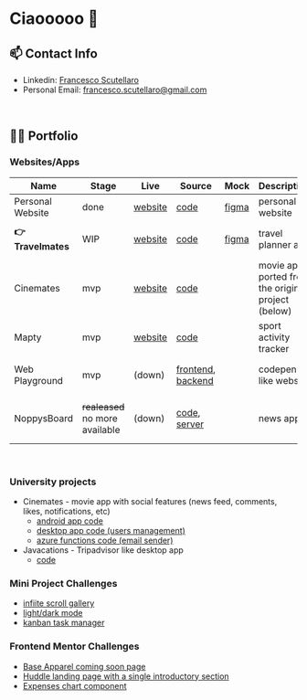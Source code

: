 # Ciaooooo 👋

<!--
**noppytinto/noppytinto** is a ✨ _special_ ✨ repository because its `README.md` (this file) appears on your GitHub profile.

Here are some ideas to get you started:

- 🔭 I’m currently working on ...
- 🌱 I’m currently learning ...
- 👯 I’m looking to collaborate on ...
- 🤔 I’m looking for help with ...
- 💬 Ask me about ...
- 📫 How to reach me: ...
- 😄 Pronouns: ...
- ⚡ Fun fact: ...
-->

## 📫 Contact Info

- Linkedin: [Francesco Scutellaro](https://www.linkedin.com/in/francesco-scutellaro)
- Personal Email: <francesco.scutellaro@gmail.com>

<br>

## 👨‍💻 Portfolio

### Websites/Apps

| Name              | Stage                           | Live                                                        | Source                                                                                                                                     | Mock                                                                                                                                      | Description                                        | Tech Stack                             |
|-------------------|---------------------------------|-------------------------------------------------------------|--------------------------------------------------------------------------------------------------------------------------------------------|-------------------------------------------------------------------------------------------------------------------------------------------|----------------------------------------------------|----------------------------------------|
| Personal Website  | done                            | [website](https://fscutellaro.netlify.app/)                 | [code](https://github.com/noppytinto/personal-website)                                                                                     | [figma](https://www.figma.com/file/lFleQY5RCL7ogEBjvVKGlM/personal-website?type=design&node-id=118%3A10&mode=design&t=ONDPFMpdE7y2hhnB-1) | personal website                                   | HTML/CSS/JS                            |
| **👉Travelmates** | WIP                             | [website](https://travelmates.netlify.app)                  | [code](https://github.com/noppytinto/travelmates)                                                                                          | [figma](https://www.figma.com/file/Y5yC4bhX5HEw1VWEgNeM81/Untitled?type=design&node-id=0%3A1&mode=design&t=fDnfOAztVUpGNnAZ-1)            | travel planner app                                 | Typescript, React, Next.js, Sass       |
| Cinemates         | mvp                             | [website](https://cinemates.netlify.app)                    | [code](https://github.com/noppytinto/cinemates)                                                                                            |                                                                                                                                           | movie app ported from the original project (below) | React                                  |
| Mapty             | mvp                             | [website](https://noppytinto.github.io/practice-web-mapty/) | [code](https://github.com/noppytinto/practice-web-mapty)                                                                                   |                                                                                                                                           | sport activity tracker                             | HTML/CSS/JS                            |
| Web Playground    | mvp                             | (down)                                                      | [frontend](https://github.com/noppytinto/portfolio-js-web-playground), [backend](https://github.com/noppytinto/node-web-playground-server) |                                                                                                                                           | codepen like website                               | HTML/CSS/JS, Node.js, Postgres         |
| NoppysBoard       | ~~realeased~~ no more available | (down)                                                      | [code](https://github.com/noppytinto/android-scienceboard), [server](https://github.com/noppytinto/java-spring-scienceboardserver)         |                                                                                                                                           | news app                                           | Android (Java), Java, Spring, Firebase |


<br>

### University projects
- Cinemates - movie app with social features (news feed, comments, likes, notifications, etc)
  - [android app code](https://github.com/noppytinto/android-Cinemates)
  - [desktop app code (users management)](https://github.com/noppytinto/java-Cinemates20_desk)
  - [azure functions code (email sender)](https://github.com/noppytinto/azure-cinemates_sender)
- Javacations - Tripadvisor like desktop app
  - [code](https://github.com/noppytinto/java-progettoEsameCorteseScutellaro)

### Mini Project Challenges
- [infiite scroll gallery](https://github.com/noppytinto/practice-web--infinite-scroll)
- [light/dark mode](https://github.com/noppytinto/practice-web--dark-theme)
- [kanban task manager](https://github.com/noppytinto/practice-web--drag-n-drop)


### Frontend Mentor Challenges

- [Base Apparel coming soon page](https://github.com/noppytinto/frontendmentor-09-base-apparel-coming-soon)
- [Huddle landing page with a single introductory section](https://github.com/noppytinto/frontendmentor-huddle-landing-page)
- [Expenses chart component](https://github.com/noppytinto/frontendmentor-expenses-chart)